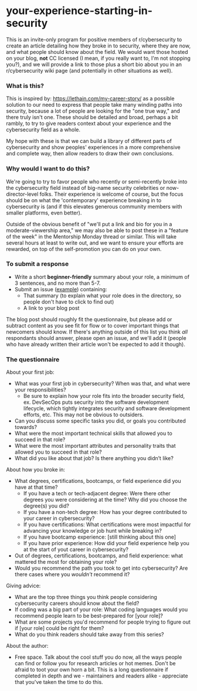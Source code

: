 # your-experience-starting-in-security

This is an invite-only program for positive members of r/cybersecurity to create an article detailing how they broke in to security, where they are now, and what people should know about the field. We would want those hosted on your blog, **not** CC licensed (I mean, if you really want to, I'm not stopping you?), and we will provide a link to those plus a short bio about you in an r/cybersecurity wiki page (and potentially in other situations as well).

### What is this?

This is inspired by: https://lethain.com/my-career-story/ as a possible solution to our need to express that people take many winding paths into security, because a lot of people are looking for the "one true way," and there truly isn't one. These should be detailed and broad, perhaps a bit rambly, to try to give readers context about your experience and the cybersecurity field as a whole.

My hope with these is that we can build a library of different parts of cybersecurity and show peoples' experiences in a more comprehensive and complete way, then allow readers to draw their own conclusions.

### Why would I want to do this?

We're going to try to favor people who recently or semi-recently broke into the cybersecurity field instead of big-name security celebrities or now-director-level folks. Their experience is welcome of course, but the focus should be on what the 'contemporary' experience breaking in to cybersecurity is (and if this elevates generous community members with smaller platforms, even better).

Outside of the obvious benefit of "we'll put a link and bio for you in a moderate-viewership area," we may also be able to post these in a "feature of the week" in the Mentorship Monday thread or similar. This will take several hours at least to write out, and we want to ensure your efforts are rewarded, on top of the self-promotion you can do on your own.

### To submit a response

* Write a short **beginner-friendly** summary about your role, a minimum of 3 sentences, and no more than 5-7.
* Submit an issue ([example](https://github.com/r-cybersecurity/your-experience-starting-in-security/issues/1)) containing:
  * That summary (to explain what your role does in the directory, so people don't have to click to find out)
  * A link to your blog post

The blog post should roughly fit the questionnaire, but please add or subtract content as you see fit for flow or to cover important things that newcomers should know. If there's anything outside of this list you think *all* respondants should answer, please open an issue, and we'll add it (people who have already written their article won't be expected to add it though).

### The questionnaire

About your first job:
* What was your first job in cybersecurity? When was that, and what were your responsibilities?
  * Be sure to explain how your role fits into the broader security field, ex. DevSecOps puts security into the software development lifecycle, which tightly integrates security and software development efforts, etc. This may not be obvious to outsiders.
* Can you discuss some specific tasks you did, or goals you contributed towards? 
* What were the most important technical skills that allowed you to succeed in that role?
* What were the most important attributes and personality traits that allowed you to succeed in that role?
* What did you like about that job? Is there anything you didn’t like?

About how you broke in:
* What degrees, certifications, bootcamps, or field experience did you have at that time?
  * If you have a tech or tech-adjacent degree: Were there other degrees you were considering at the time? Why did you choose the degree(s) you did?
  * If you have a non-tech degree: How has your degree contributed to your career in cybersecurity?
  * If you have certifications: What certifications were most impactful for advancing your knowledge or job hunt while breaking in?
  * If you have bootcamp experience: [still thinking about this one]
  * If you have prior experience: How did your field experience help you at the start of yout career in cybersecurity?
* Out of degrees, certifications, bootcamps, and field experience: what mattered the most for obtaining your role?
* Would you recommend the path you took to get into cybersecurity? Are there cases where you *wouldn't* recommend it?

Giving advice:
* What are the top three things you think people considering cybersecurity careers should know about the field?
* If coding was a big part of your role: What coding languages would you recommend people learn to be best-prepared for [your role]?
* What are some projects you'd recommend for people trying to figure out if [your role] could be right for them?
* What do you think readers should take away from this series?

About the author:
* Free space. Talk about the cool stuff you do now, all the ways people can find or follow you for research articles or hot memes. Don't be afraid to toot your own horn a bit. This is a long questionnaire if completed in depth and we - maintainers and readers alike - appreciate that you've taken the time to do this.

